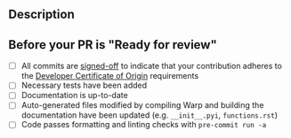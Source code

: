 <!--
Thank you for contributing to NVIDIA Warp!

See the contribution guide: https://nvidia.github.io/warp/modules/contribution_guide.html

Please fill the relevant sections.

Checkboxes can also be marked after you submit the PR.
-->

## Description
<!--
Please add a description of what this PR aims to accomplish. 
Existing issues may be reference using a special keyword, e.g. Closes #10
Include any limitations or non-handled areas in the changes.
-->

## Before your PR is "Ready for review"

- [ ] All commits are [signed-off](https://git-scm.com/docs/git-commit#Documentation/git-commit.txt--s) to indicate that your contribution adheres to the [Developer Certificate of Origin](https://developercertificate.org/) requirements
- [ ] Necessary tests have been added
- [ ] Documentation is up-to-date
- [ ] Auto-generated files modified by compiling Warp and building the documentation have been updated (e.g. `__init__.pyi`, `functions.rst`)
- [ ] Code passes formatting and linting checks with `pre-commit run -a`
